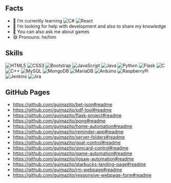 ## Facts

- 🌱 I’m currently learning
![C#](https://img.shields.io/badge/C%23-239120?style=for-the-badge&logo=c-sharp&logoColor=white)
![React](https://img.shields.io/badge/React-20232A?style=for-the-badge&logo=react&logoColor=61DAFB)
- 🤔 I’m looking for help with development and also to share my knowledge
- 💬 You can also ask me about games
- 😄 Pronouns: he/him

## Skills
![HTML5](https://img.shields.io/badge/HTML5-E34F26?style=for-the-badge&logo=html5&logoColor=white)
![CSS3](https://img.shields.io/badge/CSS3-1572B6?style=for-the-badge&logo=css3&logoColor=white)
![Bootstrap](https://img.shields.io/badge/Bootstrap-563D7C?style=for-the-badge&logo=bootstrap&logoColor=white)
![JavaScript](https://img.shields.io/badge/JavaScript-F7DF1E?style=for-the-badge&logo=javascript&logoColor=black)
![Java](https://img.shields.io/badge/Java-ED8B00?style=for-the-badge&logo=openjdk&logoColor=white)
![Python](https://img.shields.io/badge/Python-14354C?style=for-the-badge&logo=python&logoColor=white)
![Flask](https://img.shields.io/badge/Flask-000000?style=for-the-badge&logo=flask&logoColor=white)
![C](https://img.shields.io/badge/C-00599C?style=for-the-badge&logo=c&logoColor=white)
![C++](https://img.shields.io/badge/C%2B%2B-00599C?style=for-the-badge&logo=c%2B%2B&logoColor=white)
![MySQL](https://img.shields.io/badge/MySQL-00000F?style=for-the-badge&logo=mysql&logoColor=white)
![MongoDB](https://img.shields.io/badge/MongoDB-4EA94B?style=for-the-badge&logo=mongodb&logoColor=white)
![MariaDB](https://img.shields.io/badge/MariaDB-003545?style=for-the-badge&logo=mariadb&logoColor=white)
![Arduino](https://img.shields.io/badge/Arduino-00979D?style=for-the-badge&logo=Arduino&logoColor=white)
![RaspberryPi](https://img.shields.io/badge/Raspberry%20Pi-A22846?style=for-the-badge&logo=Raspberry%20Pi&logoColor=white)
![Jenkins](https://img.shields.io/badge/Jenkins-D24939?style=for-the-badge&logo=Jenkins&logoColor=white)
![Jira](https://img.shields.io/badge/Jira-0052CC?style=for-the-badge&logo=Jira&logoColor=white)

## GitHub Pages
- https://github.com/guimazito/bet-json#readme
- https://github.com/guimazito/pdf-tool#readme
- https://github.com/guimazito/flask-project#readme
- https://github.com/guimazito/pong#readme
- https://github.com/guimazito/home-automation#readme
- https://github.com/guimazito/reminder-app#readme
- https://github.com/guimazito/server-folders#readme
- https://github.com/guimazito/goal-control#readme
- https://github.com/guimazito/simcard-control#readme
- https://github.com/guimazito/game-automation#readme
- https://github.com/guimazito/jigsaw-automation#readme
- https://github.com/guimazito/starbucks-landing-page#readme
- https://github.com/guimazito/rm-webpage#readme
- https://github.com/guimazito/responsive-webpage-form#readme


